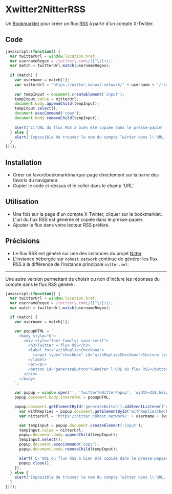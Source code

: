 # Xwitter2NitterRSS

Un [Bookmarklet]([url](https://fr.wikipedia.org/wiki/Bookmarklet)) pour créer un flux [RSS]([url](https://fr.wikipedia.org/wiki/RSS)) à partir d'un compte X-Twitter.

## Code

```javascript
javascript:(function() {
  var twitterUrl = window.location.href;
  var usernameRegex = /twitter\.com\/([^\/]+)/;
  var match = twitterUrl.match(usernameRegex);
  
  if (match) {
    var username = match[1];
    var nitterUrl = 'https://nitter.nohost.network/' + username + '/rss';
    
    var tempInput = document.createElement('input');
    tempInput.value = nitterUrl;
    document.body.appendChild(tempInput);
    tempInput.select();
    document.execCommand('copy');
    document.body.removeChild(tempInput);
    
    alert('L\'URL du flux RSS a bien été copiée dans le presse-papier : ' + nitterUrl);
  } else {
    alert('Impossible de trouver le nom du compte Twitter dans l\'URL.');
  }
})();
```

## Installation
- Créer un favori/bookmark/marque-page directement sur la barre des favoris du navigateur.
- Copier le code ci-dessus et le coller dans le champ 'URL'.

## Utilisation
- Une fois sur la page d'un compte X-Twitter, cliquer sur le bookmarklet. L'url du flux RSS est générée et copiée dans le presse-papier.
- Ajouter le flux dans votre lecteur RSS préféré.

## Précisions
- Le flux RSS est généré sur une des instances du projet [Nitter](https://github.com/zedeus/nitter). 
- L'instance hébergée sur `nohost.network` continue de générer les flux RSS à la différence de l'instance principale `nitter.net`.

---

Une autre version permettant de choisir ou non d'inclure les réponses du compte dans le flux RSS généré :

```javascript
javascript:(function() {
  var twitterUrl = window.location.href;
  var usernameRegex = /twitter\.com\/([^\/]+)/;
  var match = twitterUrl.match(usernameRegex);

  if (match) {
    var username = match[1];

    var popupHTML = `
      <body style="b">
        <div style="font-family: sans-serif">
          <h3>Twitter → flux RSS</h3>
          <label for="withRepliesCheckbox">
            <input type="checkbox" id="withRepliesCheckbox">Inclure les réponses
          </label>
          <br><br>
          <button id="generateButton">Générer l'URL du flux RSS</button>
        </div>
      </body>
    `;

    var popup = window.open('', 'TwitterToNitterPopup', 'width=220,height=160');
    popup.document.body.innerHTML = popupHTML;

    popup.document.getElementById('generateButton').addEventListener('click', function() {
      var withReplies = popup.document.getElementById('withRepliesCheckbox').checked;
      var nitterUrl = 'https://nitter.nohost.network/' + username + (withReplies ? '/with_replies/rss' : '/rss');

      var tempInput = popup.document.createElement('input');
      tempInput.value = nitterUrl;
      popup.document.body.appendChild(tempInput);
      tempInput.select();
      popup.document.execCommand('copy');
      popup.document.body.removeChild(tempInput);

      alert('L\'URL du flux RSS a bien été copiée dans le presse-papier : ' + nitterUrl);
      popup.close();
    });
  } else {
    alert('Impossible de trouver le nom du compte Twitter dans l\'URL.');
  }
})();
```

